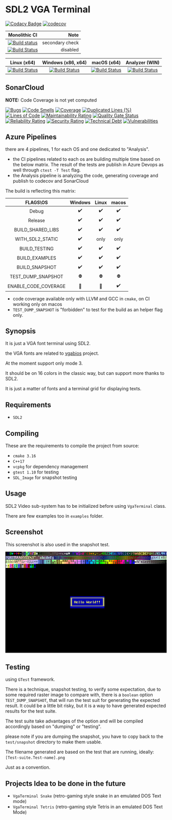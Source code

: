 # SDL2 VGA Terminal 

[![Codacy Badge](https://api.codacy.com/project/badge/Grade/83e178fb7d9343b78be651f2797fe3f8)](https://app.codacy.com/manual/Raffaello/sdl2-vga-terminal?utm_source=github.com&utm_medium=referral&utm_content=Raffaello/sdl2-vga-terminal&utm_campaign=Badge_Grade_Settings)
[![codecov](https://codecov.io/gh/Raffaello/sdl2-vga-terminal/branch/master/graph/badge.svg)](https://codecov.io/gh/Raffaello/sdl2-vga-terminal)

| Monolithic CI | Note |
|:-------------:|-----:|
|[![Build status](https://ci.appveyor.com/api/projects/status/67mildjynhnlekk5/branch/master?svg=true)](https://ci.appveyor.com/project/Raffaello/sdl2-vga-terminal/branch/master)| secondary check|
|[![Build Status](https://dev.azure.com/raffaellobertini/sdl2-vga-terminal/_apis/build/status/Raffaello.sdl2-vga-terminal?branchName=master)](https://dev.azure.com/raffaellobertini/sdl2-vga-terminal/_build/latest?definitionId=4&branchName=master)| disabled|

| Linux (x64) | Windows (x86, x64) | macOS (x64) | Analyzer (WIN) |
|:-----------:|:------------------:|:-----------:|:--------------:|
|[![Build Status](https://dev.azure.com/raffaellobertini/sdl2-vga-terminal/_apis/build/status/Raffaello.sdl2-vga-terminal.Linux?branchName=master)](https://dev.azure.com/raffaellobertini/sdl2-vga-terminal/_build/latest?definitionId=6&branchName=master)|[![Build Status](https://dev.azure.com/raffaellobertini/sdl2-vga-terminal/_apis/build/status/Raffaello.sdl2-vga-terminal.Windows?branchName=master)](https://dev.azure.com/raffaellobertini/sdl2-vga-terminal/_build/latest?definitionId=7&branchName=master)|[![Build Status](https://dev.azure.com/raffaellobertini/sdl2-vga-terminal/_apis/build/status/Raffaello.sdl2-vga-terminal.MacOS?branchName=master)](https://dev.azure.com/raffaellobertini/sdl2-vga-terminal/_build/latest?definitionId=8&branchName=master)|[![Build Status](https://dev.azure.com/raffaellobertini/sdl2-vga-terminal/_apis/build/status/Raffaello.sdl2-vga-terminal.Analyzer?branchName=master)](https://dev.azure.com/raffaellobertini/sdl2-vga-terminal/_build/latest?definitionId=9&branchName=master)|

## SonarCloud

**NOTE:** Code Coverage is not yet computed

[![Bugs](https://sonarcloud.io/api/project_badges/measure?project=Raffaello_sdl2-vga-terminal&metric=bugs)](https://sonarcloud.io/dashboard?id=Raffaello_sdl2-vga-terminal)
[![Code Smells](https://sonarcloud.io/api/project_badges/measure?project=Raffaello_sdl2-vga-terminal&metric=code_smells)](https://sonarcloud.io/dashboard?id=Raffaello_sdl2-vga-terminal)
[![Coverage](https://sonarcloud.io/api/project_badges/measure?project=Raffaello_sdl2-vga-terminal&metric=coverage)](https://sonarcloud.io/dashboard?id=Raffaello_sdl2-vga-terminal)
[![Duplicated Lines (%)](https://sonarcloud.io/api/project_badges/measure?project=Raffaello_sdl2-vga-terminal&metric=duplicated_lines_density)](https://sonarcloud.io/dashboard?id=Raffaello_sdl2-vga-terminal)
[![Lines of Code](https://sonarcloud.io/api/project_badges/measure?project=Raffaello_sdl2-vga-terminal&metric=ncloc)](https://sonarcloud.io/dashboard?id=Raffaello_sdl2-vga-terminal)
[![Maintainability Rating](https://sonarcloud.io/api/project_badges/measure?project=Raffaello_sdl2-vga-terminal&metric=sqale_rating)](https://sonarcloud.io/dashboard?id=Raffaello_sdl2-vga-terminal)
[![Quality Gate Status](https://sonarcloud.io/api/project_badges/measure?project=Raffaello_sdl2-vga-terminal&metric=alert_status)](https://sonarcloud.io/dashboard?id=Raffaello_sdl2-vga-terminal)
[![Reliability Rating](https://sonarcloud.io/api/project_badges/measure?project=Raffaello_sdl2-vga-terminal&metric=reliability_rating)](https://sonarcloud.io/dashboard?id=Raffaello_sdl2-vga-terminal)
[![Security Rating](https://sonarcloud.io/api/project_badges/measure?project=Raffaello_sdl2-vga-terminal&metric=security_rating)](https://sonarcloud.io/dashboard?id=Raffaello_sdl2-vga-terminal)
[![Technical Debt](https://sonarcloud.io/api/project_badges/measure?project=Raffaello_sdl2-vga-terminal&metric=sqale_index)](https://sonarcloud.io/dashboard?id=Raffaello_sdl2-vga-terminal)
[![Vulnerabilities](https://sonarcloud.io/api/project_badges/measure?project=Raffaello_sdl2-vga-terminal&metric=vulnerabilities)](https://sonarcloud.io/dashboard?id=Raffaello_sdl2-vga-terminal)


## Azure Pipelines

there are 4 pipelines, 1 for each OS and one dedicated to "Analysis".

- the CI pipelines related to each os are building multiple time based on the below matrix.
The result of the tests are publish in Azure Devops as well through `ctest -T Test` flag.
- the Analysis pipeline is analyzing the code, generating coverage and publish to codecov and SonarCloud


The build is reflecting this matrix:

| FLAGS\OS             | Windows            | Linux              | macos              |
|:--------------------:|:------------------:|:------------------:|:------------------:|
| Debug                | :heavy_check_mark: | :heavy_check_mark: | :heavy_check_mark: |
| Release              | :heavy_check_mark: | :heavy_check_mark: | :heavy_check_mark: |
| BUILD_SHARED_LIBS    | :heavy_check_mark: | :heavy_check_mark: | :heavy_check_mark: |
| WITH_SDL2_STATIC     | :heavy_check_mark: | only               | only               |
| BUILD_TESTING        | :heavy_check_mark: | :heavy_check_mark: | :heavy_check_mark: |
| BUILD_EXAMPLES       | :heavy_check_mark: | :heavy_check_mark: | :heavy_check_mark: |
| BUILD_SNAPSHOT       | :heavy_check_mark: | :heavy_check_mark: | :heavy_check_mark: |
| TEST_DUMP_SNAPSHOT   | :no_entry:         | :no_entry:         | :no_entry:         |
| ENABLE_CODE_COVERAGE | :no_entry_sign:    | :no_entry_sign:    | :heavy_check_mark: |

- code coverage available only with LLVM and GCC in `cmake`, on CI working only on macos
- `TEST_DUMP_SNAPSHOT` is "forbidden" to test for the build as an helper flag only.


## Synopsis

It is just a VGA font terminal using SDL2.

the VGA fonts are related to [vgabios](http://savannah.nongnu.org/projects/vgabios/) project.

At the moment support only mode 3.

It should be on 16 colors in the classic way, but can support more thanks to SDL2.

It is just a matter of fonts and a terminal grid for displaying texts.


## Requirements

- `SDL2`

## Compiling


These are the requirements to compile the project from source:

-   `cmake 3.16`
-   `C++17`
-   `vcpkg` for dependency management
-   `gtest 1.10` for testing
-   `SDL_Image` for snapshot testing

## Usage

SDL2 Video sub-system has to be initialized before using `VgaTerminal` class.

There are few examples too in `examples` folder.

## Screenshot

This screenshot is also used in the snapshot test.

![alt text](./sdl2-vga-terminal/test/snapshot/VgaTerminal.Snapshot.png "Title")

## Testing

using `GTest` framework.

There is a technique, snapshot testing, to verify some expectation, due to some required raster image to compare with,
there is a `boolean` option `TEST_DUMP_SNAPSHOT`, that will run the test suit for generating the expected result.
It could be a little bit risky, but it is a way to have generated expected results for the test suite.

The test suite take advantages of the option and will be compiled accordingly based on "dumping" or "testing".

please note if you are dumping the snapshot, you have to copy back to the `test/snapshot` directory to make them usable.

The filename generated are based on the test that are running, ideally: `[Test-suite.Test-name].png`

Just as a convention.


## Projects Idea to be done in the future

-   `VgaTerminal Snake`  (retro-gaming style snake in an emulated DOS Text mode)
-   `VgaTerminal Tetris` (retro-gaming style Tetris in an emulated DOS Text Mode)
